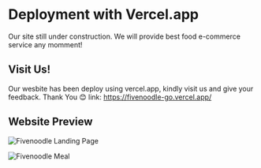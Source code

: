 # Deployment with Vercel.app

Our site still under construction. We will provide best food e-commerce service any momment!

## Visit Us!

Our wesbite has been deploy using vercel.app, kindly visit us and give your feedback. Thank You 😊
link: https://fivenoodle-go.vercel.app/

## Website Preview

![Fivenoodle Landing Page](https://drive.google.com/u/0/uc?id=1puiXRywvbkG_ZM_QPJJtjIu3xLO9rU0j&export=download)

![Fivenoodle Meal](https://drive.google.com/u/0/uc?id=1_JwGThBJt4sqmISPCT1U5QLs0FKug_KN&export=download)
